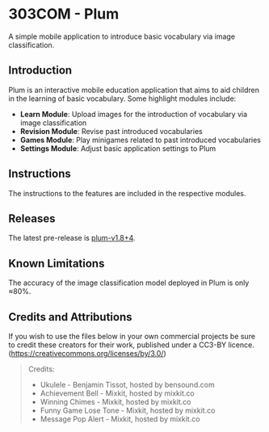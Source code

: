# 303COM - Plum

A simple mobile application to introduce basic vocabulary via image classification.

## Introduction

Plum is an interactive mobile education application that aims to aid children in the learning of basic vocabulary.
Some highlight modules include:

- **Learn Module**: Upload images for the introduction of vocabulary via image classification
- **Revision Module**: Revise past introduced vocabularies
- **Games Module**: Play minigames related to past introduced vocabularies
- **Settings Module**: Adjust basic application settings to Plum

## Instructions

The instructions to the features are included in the respective modules.  

## Releases

The latest pre-release is [plum-v1.8+4](https://github.com/hongyu1738/plum_test/releases/tag/plum-v1.8%2B4).

## Known Limitations

The accuracy of the image classification model deployed in Plum is only ≈80%.

## Credits and Attributions
If you wish to use the files below in your own commercial projects be sure to credit these creators for their work, published under a CC3-BY licence. 
(https://creativecommons.org/licenses/by/3.0/)

> Credits:
> 
> - Ukulele - Benjamin Tissot, hosted by bensound.com
> - Achievement Bell - Mixkit, hosted by mixkit.co
> - Winning Chimes - Mixkit, hosted by mixkit.co
> - Funny Game Lose Tone - Mixkit, hosted by mixkit.co
> - Message Pop Alert - Mixkit, hosted by mixkit.co
